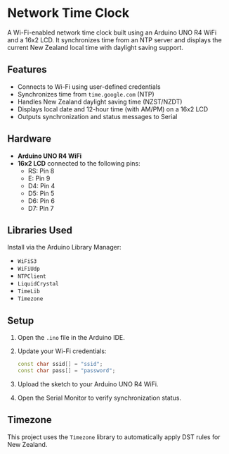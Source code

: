 # Network Time Clock

A Wi-Fi-enabled network time clock built using an Arduino UNO R4 WiFi and a 16x2 LCD. It synchronizes time from an NTP server and displays the current New Zealand local time with daylight saving support.

## Features

- Connects to Wi-Fi using user-defined credentials
- Synchronizes time from `time.google.com` (NTP)
- Handles New Zealand daylight saving time (NZST/NZDT)
- Displays local date and 12-hour time (with AM/PM) on a 16x2 LCD
- Outputs synchronization and status messages to Serial

## Hardware

- **Arduino UNO R4 WiFi**
- **16x2 LCD** connected to the following pins:
  - RS: Pin 8  
  - E:  Pin 9  
  - D4: Pin 4  
  - D5: Pin 5  
  - D6: Pin 6  
  - D7: Pin 7  

## Libraries Used

Install via the Arduino Library Manager:

- `WiFiS3`
- `WiFiUdp`
- `NTPClient`
- `LiquidCrystal`
- `TimeLib`
- `Timezone`

## Setup

1. Open the `.ino` file in the Arduino IDE.
2. Update your Wi-Fi credentials:

   ```cpp
   const char ssid[] = "ssid";
   const char pass[] = "password";
   ```

3. Upload the sketch to your Arduino UNO R4 WiFi.
4. Open the Serial Monitor to verify synchronization status.

## Timezone

This project uses the `Timezone` library to automatically apply DST rules for New Zealand.